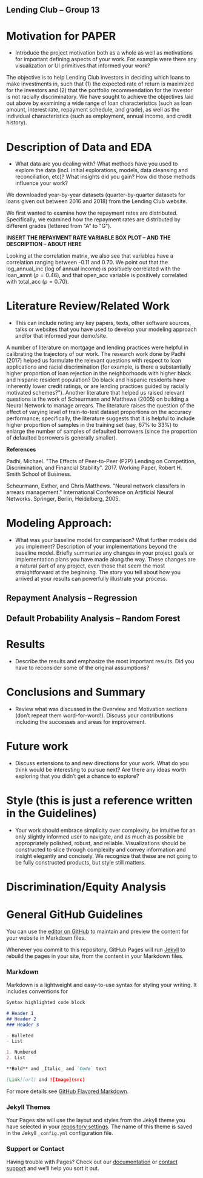 ## Lending Club – Group 13

# Motivation for PAPER
- Introduce the project motivation both as a whole as well as motivations
for important defining aspects of your work. For example were there any visualization
or UI primitives that informed your work?

The objective is to help Lending Club investors in deciding which loans to make investments in, such that (1) the expected rate of return is maximized for the investors and (2) that the portfolio recommendation for the investor is not racially discriminatory. We have sought to achieve the objectives laid out above by examining a wide range of loan characteristics (such as loan amount, interest rate, repayment schedule, and grade), as well as the individual characteristics (such as employment, annual income, and credit history).

# Description of Data and EDA
- What data are you dealing with? What methods have you used to explore the data (incl. initial explorations, models, data cleansing and reconciliation, etc)? What insights did you gain? How did those methods influence your work?

We downloaded year-by-year datasets (quarter-by-quarter datasets for loans given out between 2016 and 2018) from the Lending Club website. 

We first wanted to examine how the repayment rates are distributed. Specifically, we examined how the repayment rates are distributed by different grades (lettered from "A" to "G"). 

**INSERT THE REPAYMENT RATE VARIABLE BOX PLOT – AND THE DESCRIPTION – ABOUT HERE**

Looking at the correlation matrix, we also see that variables have a correlation ranging between -0.11 and 0.70. We point out that the log_annual_inc (log of annual income) is positively correlated with the loan_amnt ($\rho = 0.46$), and that open_acc variable is positively correlated with total_acc ($\rho = 0.70$). 



# Literature Review/Related Work
- This can include noting any key papers, texts,
other software sources, talks or websites that you have used to develop your modeling
approach and/or that informed your demo/site.

A number of literature on mortgage and lending practices were helpful in calibrating the trajectory of our work. The research work done by Padhi (2017) helped us formulate the relevant questions with respect to loan applications and racial discrimination (for example, is there a substantially higher proportion of loan rejection in the neighborhoods with higher black and hispanic resident population? Do black and hispanic residents have inherently lower credit ratings, or are lending practices guided by racially motivated schemes?"). Another literature that helped us raised relevant questions is the work of Scheurmann and Matthews (2005) on building a Neural Network to manage arrears. The literature raises the question of the effect of varying level of train-to-test dataset proportions on the accuracy performance; specifically, the literature suggests that it is helpful to include higher proportion of samples in the training set (say, 67% to 33%) to enlarge the number of samples of defaulted borrowers (since the proportion of defaulted borrowers is generally smaller). 

**References**

Padhi, Michael. "The Effects of Peer-to-Peer (P2P) Lending on Competition, Discrimination, and Financial Stability". 2017. Working Paper, Robert H. Smith School of Business.

Scheurmann, Esther, and Chris Matthews. "Neural network classifers in arrears management." International Conference on Artificial Neural Networks. Springer, Berlin, Heidelberg, 2005.

# Modeling Approach: 
- What was your baseline model for comparison? What further
models did you implement? Description of your implementations beyond the baseline
model. Briefly summarize any changes in your project goals or implementation plans
you have made along the way. These changes are a natural part of any project, even
those that seem the most straightforward at the beginning. The story you tell about
how you arrived at your results can powerfully illustrate your process.

## Repayment Analysis – Regression
## Default Probability Analysis – Random Forest

# Results
- Describe the results and emphasize the most important results. Did you have
to reconsider some of the original assumptions?

# Conclusions and Summary
- Review what was discussed in the Overview and
Motivation sections (don’t repeat them word-for-word!). Discuss your contributions
including the successes and areas for improvement.

# Future work
- Discuss extensions to and new directions for your work. What do you
think would be interesting to pursue next? Are there any ideas worth exploring that
you didn’t get a chance to explore?

# Style (this is just a reference written in the Guidelines)
- Your work should embrace simplicity over complexity, be intuitive for an only
slightly informed user to navigate, and as much as possible be appropriately polished,
robust, and reliable. Visualizations should be constructed to slice through complexity
and convey information and insight elegantly and concisely. We recognize that these
are not going to be fully constructed products, but style still matters.



# Discrimination/Equity Analysis









# General GitHub Guidelines

You can use the [editor on GitHub](https://github.com/ms-choi/lendingclub13/edit/master/README.md) to maintain and preview the content for your website in Markdown files.

Whenever you commit to this repository, GitHub Pages will run [Jekyll](https://jekyllrb.com/) to rebuild the pages in your site, from the content in your Markdown files.

### Markdown

Markdown is a lightweight and easy-to-use syntax for styling your writing. It includes conventions for

```markdown
Syntax highlighted code block

# Header 1
## Header 2
### Header 3

- Bulleted
- List

1. Numbered
2. List

**Bold** and _Italic_ and `Code` text

[Link](url) and ![Image](src)
```

For more details see [GitHub Flavored Markdown](https://guides.github.com/features/mastering-markdown/).

### Jekyll Themes

Your Pages site will use the layout and styles from the Jekyll theme you have selected in your [repository settings](https://github.com/ms-choi/lendingclub13/settings). The name of this theme is saved in the Jekyll `_config.yml` configuration file.

### Support or Contact

Having trouble with Pages? Check out our [documentation](https://help.github.com/categories/github-pages-basics/) or [contact support](https://github.com/contact) and we’ll help you sort it out.

